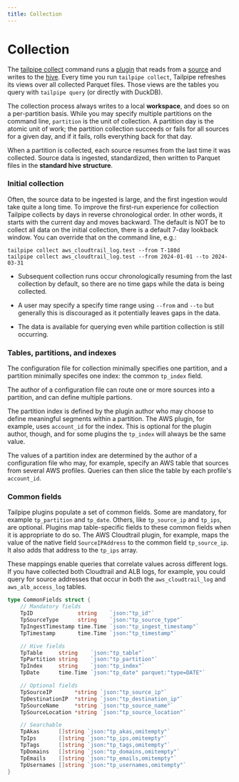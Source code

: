 ```yaml
---
title: Collection
---
```


# Collection

The [tailpipe collect](/docs/reference/cli/collect) command runs a [plugin](/docs/manage/plugin) that reads from a [source](/docs/manage/source) and writes to the [hive](/docs/manage/hive). Every time you run `tailpipe collect`, Tailpipe refreshes its views over all collected Parquet files. Those views are the tables you query with `tailpipe query` (or directly with DuckDB).

The collection process always writes to a local **workspace**, and does so on a per-partition basis.  While you may specify multiple partitions on the command line, `partition` is the unit of collection.  A partition day is the atomic unit of work; the partition collection succeeds or fails for all sources for a given day, and if it fails, rolls everything back for that day.

When a partition is collected, each source resumes from the last time it was collected.  Source data is ingested, standardized, then written to Parquet files in the **standard hive structure**.  

### Initial collection

Often, the source data to be ingested is large, and the first ingestion would take quite a long time. To improve the first-run experience for collection Tailpipe collects by days in reverse chronological order. In other words, it starts with the current day and moves backward. The default is NOT be to collect all data on the initial collection, there is a default 7-day lookback window. You can override that on the command line, e.g.:

```
tailpipe collect aws_cloudtrail_log.test --from T-180d
tailpipe collect aws_cloudtrail_log.test --from 2024-01-01 --to 2024-03-31
```

- Subsequent collection runs occur chronologically resuming from the last collection by default, so there are no time gaps while the data is being collected.

- A user may specify a specify time range using `--from` and `--to` but generally this is discouraged as it potentially leaves gaps in the data.

- The data is available for querying even while partition collection is still occurring.

### Tables, partitions, and indexes

The configuration file for collection minimally specifies one partition, and a partition minimally specifes one index: the common `tp_index` field. 

The author of a configuration file can route one or more sources into a partition, and can define multiple partions. 

The partition index is defined by the plugin author who may choose to define meaningful segments within a partition. The AWS plugin, for example, uses `account_id` for the index.  This is optional for the plugin author, though, and for some plugins the `tp_index` will always be the same value.

The values of a partition index are determined by the author of a configuration file who may, for example, specify an AWS table that sources from several AWS profiles. Queries can then slice the table by each profile's `account_id`.

### Common fields

Tailpipe plugins populate a set of common fields. Some are mandatory, for example `tp_partition` and `tp_date`. Others, like `tp_source_ip` and `tp_ips`, are optional. Plugins map table-specific fields to these common fields when it is appropriate to do so. The AWS Cloudtrail plugin, for example, maps the value of the native field `SourceIPAddress` to the common field `tp_source_ip`. It also adds that address to the `tp_ips` array.

These mappings enable queries that correlate values across different logs. If you have collected both Cloudtrail and ALB logs, for example, you could query for source addresses that occur in both the `aws_cloudtrail_log` and `aws_alb_access_log` tables.

```go
type CommonFields struct {
	// Mandatory fields
	TpID              string    `json:"tp_id"`
	TpSourceType      string    `json:"tp_source_type"`
	TpIngestTimestamp time.Time `json:"tp_ingest_timestamp"`
	TpTimestamp       time.Time `json:"tp_timestamp"`

	// Hive fields
	TpTable     string    `json:"tp_table"`
	TpPartition string    `json:"tp_partition"`
	TpIndex     string    `json:"tp_index"`
	TpDate      time.Time `json:"tp_date" parquet:"type=DATE"`

	// Optional fields
	TpSourceIP       *string `json:"tp_source_ip"`
	TpDestinationIP  *string `json:"tp_destination_ip"`
	TpSourceName     *string `json:"tp_source_name"`
	TpSourceLocation *string `json:"tp_source_location"`

	// Searchable
	TpAkas      []string `json:"tp_akas,omitempty"`
	TpIps       []string `json:"tp_ips,omitempty"`
	TpTags      []string `json:"tp_tags,omitempty"`
	TpDomains   []string `json:"tp_domains,omitempty"`
	TpEmails    []string `json:"tp_emails,omitempty"`
	TpUsernames []string `json:"tp_usernames,omitempty"`
}
```